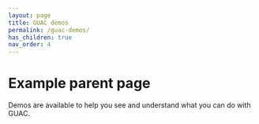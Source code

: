```yaml
---
layout: page
title: GUAC demos
permalink: /guac-demos/
has_children: true
nav_order: 4
---
```

# Example parent page

Demos are available to help you see and understand what you can do with GUAC.
